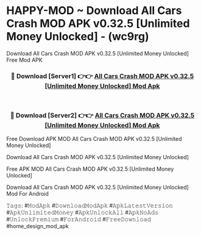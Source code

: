 # HAPPY-MOD ~ Download All Cars Crash MOD APK v0.32.5 [Unlimited Money Unlocked] - (wc9rg)
Download All Cars Crash MOD APK v0.32.5 [Unlimited Money Unlocked] Free Mod APK

<div align="center">
<h3>🔴 Download [Server1] 👉👉 <a href="https://apk-comot.site?title=All_Cars_Crash_MOD_APK_v0.32.5_[Unlimited_Money_Unlocked]">All Cars Crash MOD APK v0.32.5 [Unlimited Money Unlocked] Mod Apk</a></h3><br>

<h3>🔴 Download [Server2] 👉👉 <a href="https://apk-comot.site?title=All_Cars_Crash_MOD_APK_v0.32.5_[Unlimited_Money_Unlocked]">All Cars Crash MOD APK v0.32.5 [Unlimited Money Unlocked] Mod Apk</a></h3>
</div>


Free Download APK MOD All Cars Crash MOD APK v0.32.5 [Unlimited Money Unlocked]

Download All Cars Crash MOD APK v0.32.5 [Unlimited Money Unlocked] 

Free APK MOD All Cars Crash MOD APK v0.32.5 [Unlimited Money Unlocked] 

Download All Cars Crash MOD APK v0.32.5 [Unlimited Money Unlocked] Mod For Android

𝚃𝚊𝚐𝚜: #𝙼𝚘𝚍𝙰𝚙𝚔 #𝙳𝚘𝚠𝚗𝚕𝚘𝚊𝚍𝙼𝚘𝚍𝙰𝚙𝚔 #𝙰𝚙𝚔𝙻𝚊𝚝𝚎𝚜𝚝𝚅𝚎𝚛𝚜𝚒𝚘𝚗 #𝙰𝚙𝚔𝚄𝚗𝚕𝚒𝚖𝚒𝚝𝚎𝚍𝙼𝚘𝚗𝚎𝚢 #𝙰𝚙𝚔𝚄𝚗𝚕𝚘𝚌𝚔𝙰𝚕𝚕 #𝙰𝚙𝚔𝙽𝚘𝙰𝚍𝚜 #𝚄𝚗𝚕𝚘𝚌𝚔𝙿𝚛𝚎𝚖𝚒𝚞𝚖 #𝙵𝚘𝚛𝙰𝚗𝚍𝚛𝚘𝚒𝚍 #𝙵𝚛𝚎𝚎𝙳𝚘𝚠𝚗𝚕𝚘𝚊𝚍 #home_design_mod_apk